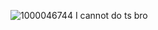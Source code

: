 ![1000046744](https://github.com/user-attachments/assets/be8719d6-591d-44f6-98a7-916066a3d764)
I cannot do ts bro
